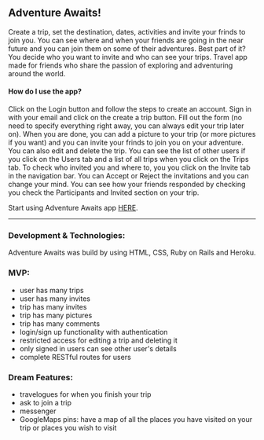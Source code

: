 


## Adventure Awaits!



Create a trip, set the destination, dates, activities and invite your frinds to join you. You can see where and when your friends are going in the near future and you can join them on some of their adventures. Best part of it? You decide who you want to invite and who can see your trips. Travel app made for friends who share the passion of exploring and adventuring around the world.

#### How do I use the app?
Click on the Login button and follow the steps to create an account. Sign in with your email and click on the create a trip button. Fill out the form (no need to specify everything right away, you can always edit your trip later on). When you are done, you can add a picture to your trip (or more pictures if you want) and you can invite your frinds to join you on your adventure. You can also edit and delete the trip. You can see the list of other users if you click on the Users tab and a list of all trips when you click on the Trips tab. To check who invited you and where to, you you click on the Invite tab in the navigation bar. You can Accept or Reject the invitations and you can change your mind. You can see how your friends responded by checking you check the Participants and Invited section on your trip.

Start using Adventure Awaits app [HERE](https://adventure-awaits.herokuapp.com/).

---

### Development & Technologies:
Adventure Awaits was build by using HTML, CSS, Ruby on Rails and Heroku.


### MVP:
- user has many trips
- user has many invites
- trip has many invites
- trip has many pictures
- trip has many comments
- login/sign up functionality with authentication
- restricted access for editing a trip and deleting it
- only signed in users can see other user's details
- complete RESTful routes for users


### Dream Features:

- travelogues for when you finish your trip
- ask to join a trip
- messenger
- GoogleMaps pins: have a map of all the places you have visited on your trip or places you wish to visit
